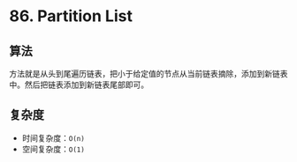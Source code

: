 # 86. Partition List
## 算法
方法就是从头到尾遍历链表，把小于给定值的节点从当前链表摘除，添加到新链表中。然后把链表添加到新链表尾部即可。

## 复杂度
- 时间复杂度：`O(n)`
- 空间复杂度：`O(1)`
